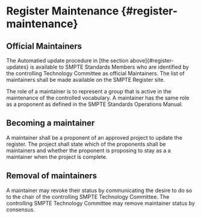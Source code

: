 # Register Maintenance {#register-maintenance}

## Official Maintainers

The Automatied update procedure in [the section above]{#register-updates} is available to SMPTE Standards Members
who are identified by the controlling Technology Committee as official Maintainers.
The list of maintainers shall be made available on the SMPTE Register site.

The role of a maintainer is to represent a group that is active in the maintenance of the controlled vocabulary.
A maintainer has the same role as a proponent as defined in the SMPTE Standards Operations Manual.

## Becoming a maintainer

A maintainer shall be a proponent of an approved project to update the register.
The project shall state which of the proponents shall be maintainers and whether the proponent is proposing to stay
as a a maintainer when the project is complete.

## Removal of maintainers

A maintainer may revoke their status by communicating the desire to do so to the chair of the controlling SMPTE Technology Committee.
The controlling SMPTE Technology Committee may remove maintainer status by consensus.

